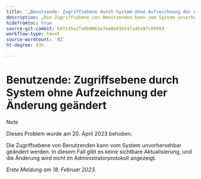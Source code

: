 ```yaml
---
title: '„Benutzende: Zugriffsebene durch System ohne Aufzeichnung der Änderung geändert“'
description: „Die Zugriffsebene von Benutzenden kann vom System unvorhersehbar geändert werden. In diesem Fall gibt es keine sichtbare Aktualisierung, und die Änderung wird nicht im Administratorprotokoll angezeigt.
hidefromtoc: true
source-git-commit: 6831d5a2fe0b0061e7ea8e81b547a46a97c89584
workflow-type: tm+mt
source-wordcount: '92'
ht-degree: 93%

---
```



# Benutzende: Zugriffsebene durch System ohne Aufzeichnung der Änderung geändert

>[!NOTE]
>
>Dieses Problem wurde am 20. April 2023 behoben.

Die Zugriffsebene von Benutzenden kann vom System unvorhersehbar geändert werden. In diesem Fall gibt es keine sichtbare Aktualisierung, und die Änderung wird nicht im Administratorprotokoll angezeigt.

_Erste Meldung am 18. Februar 2023._

